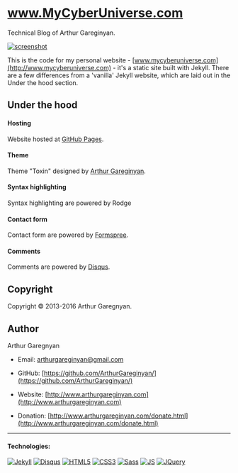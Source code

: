 # www.MyCyberUniverse.com

Technical Blog of Arthur Gareginyan.

[![screenshot](https://github.com/MilenaKiseleva/mycyberuniverse/blob/master/screenshot.png)]()

This is the code for my personal website - [www.mycyberuniverse.com](http://www.mycyberuniverse.com) - it's a static site built with Jekyll. There are a few differences from a 'vanilla' Jekyll website, which are laid out in the Under the hood section.

## Under the hood

#### Hosting

Website hosted at [GitHub Pages](https://pages.github.com).

#### Theme

Theme "Toxin" designed by [Arthur Gareginyan](http://www.arthurgareginyan.com).

#### Syntax highlighting

Syntax highlighting are powered by Rodge

#### Contact form

Contact form are powered by [Formspree](https://formspree.io).

#### Comments

Comments are powered by [Disqus](https://disqus.com/).


## Copyright

Copyright © 2013-2016 Arthur Garegnyan.


## Author

Arthur Garegnyan

* Email: arthurgareginyan@gmail.com

* GitHub: [https://github.com/ArthurGareginyan/](https://github.com/ArthurGareginyan/)

* Website: [http://www.arthurgareginyan.com](http://www.arthurgareginyan.com)

* Donation: [http://www.arthurgareginyan.com/donate.html](http://www.arthurgareginyan.com/donate.html)


---
#### Technologies:

[![Jekyll](https://dl.dropboxusercontent.com/s/dp6m6js1fyc4sqb/jekyll.png)]()
[![Disqus](https://dl.dropboxusercontent.com/s/ovxqphuxjvyl804/Disqus.png)]()
[![HTML5](https://cdn4.iconfinder.com/data/icons/flat-brand-logo-2/512/html5-64.png)]()
[![CSS3](https://cdn4.iconfinder.com/data/icons/flat-brand-logo-2/512/css3-64.png)]()
[![Sass](https://dl.dropboxusercontent.com/s/kgn2na1wruv64ju/Sass.png?dl=0)]()
[![JS](https://dl.dropboxusercontent.com/s/zumy31fjzyj4p6z/JavaScript.png)]()
[![JQuery](https://dl.dropboxusercontent.com/s/dh75pqw99jhga8c/jQurery.png)]()
